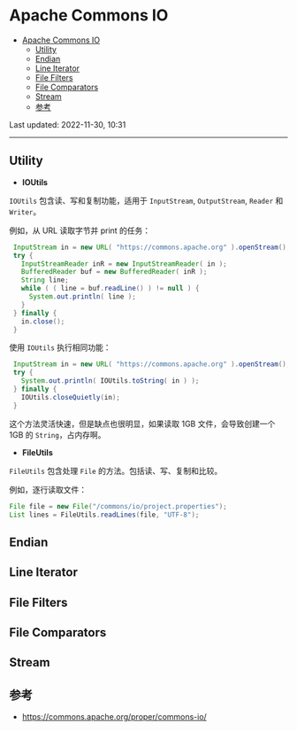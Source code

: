 # Apache Commons IO

- [Apache Commons IO](#apache-commons-io)
  - [Utility](#utility)
  - [Endian](#endian)
  - [Line Iterator](#line-iterator)
  - [File Filters](#file-filters)
  - [File Comparators](#file-comparators)
  - [Stream](#stream)
  - [参考](#参考)

Last updated: 2022-11-30, 10:31
***

## Utility

- **IOUtils**

`IOUtils` 包含读、写和复制功能，适用于 `InputStream`, `OutputStream`, `Reader` 和 `Writer`。

例如，从 URL 读取字节并 print 的任务：

```java
 InputStream in = new URL( "https://commons.apache.org" ).openStream();
 try {
   InputStreamReader inR = new InputStreamReader( in );
   BufferedReader buf = new BufferedReader( inR );
   String line;
   while ( ( line = buf.readLine() ) != null ) {
     System.out.println( line );
   }
 } finally {
   in.close();
 }
```

使用 `IOUtils` 执行相同功能：

```java
 InputStream in = new URL( "https://commons.apache.org" ).openStream();
 try {
   System.out.println( IOUtils.toString( in ) );
 } finally {
   IOUtils.closeQuietly(in);
 }
```

这个方法灵活快速，但是缺点也很明显，如果读取 1GB 文件，会导致创建一个 1GB 的 `String`，占内存啊。

- **FileUtils**

`FileUtils` 包含处理 `File` 的方法。包括读、写、复制和比较。

例如，逐行读取文件：

```java
File file = new File("/commons/io/project.properties");
List lines = FileUtils.readLines(file, "UTF-8");
```

## Endian

## Line Iterator

## File Filters

## File Comparators

## Stream

## 参考

- https://commons.apache.org/proper/commons-io/

